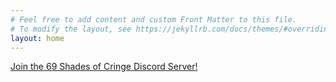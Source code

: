 ```yaml
---
# Feel free to add content and custom Front Matter to this file.
# To modify the layout, see https://jekyllrb.com/docs/themes/#overriding-theme-defaults
layout: home
---
```


[Join the 69 Shades of Cringe Discord Server!](https://discord.gg/Np3tFE5UaQ)
